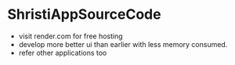 # ShristiAppSourceCode

- visit render.com for free hosting
- develop more better ui than earlier with less memory consumed.
- refer other applications too
